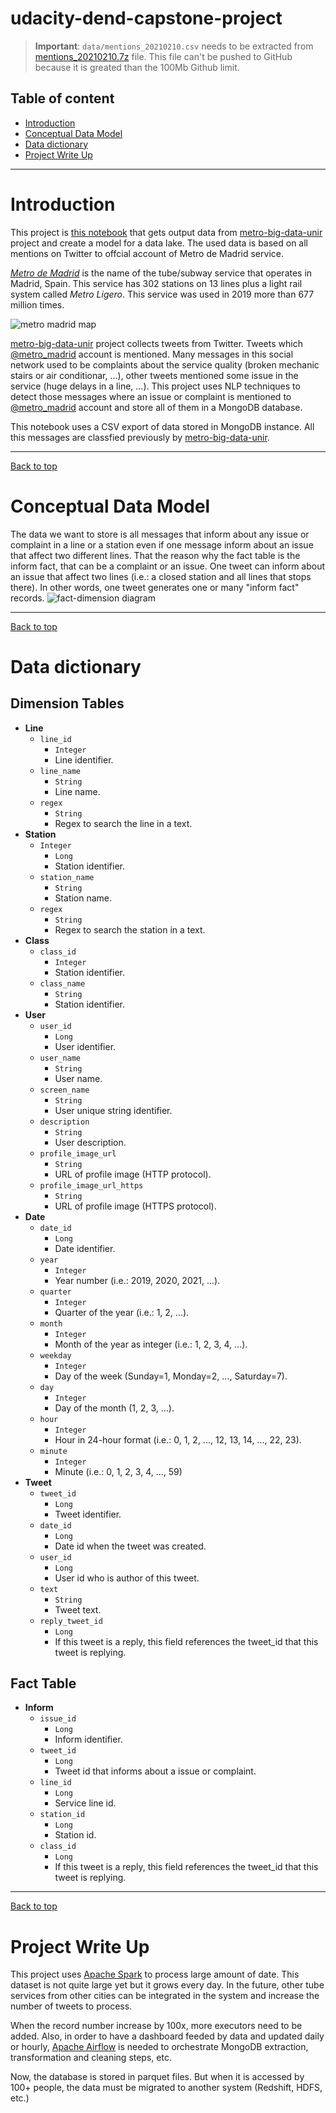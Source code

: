 # udacity-dend-capstone-project <a class="anchor" id="top"></a>

>**Important**: ```data/mentions_20210210.csv``` needs to be extracted from [mentions_20210210.7z](./data/mentions_20210210.7z) file. This file can't be pushed to GitHub because it is greated than the 100Mb Github limit.

## Table of content
* [Introduction](#intro)
* [Conceptual Data Model](#conceptual-data-model)
* [Data dictionary](#data-dict)
* [Project Write Up](#project-write-up)
***
# Introduction <a class="anchor" id="intro"></a>
This project is [this notebook](./Capstone&#32;Project.ipynb) that gets output data from [metro-big-data-unir](https://github.com/juananthony/metro-big-data-unir) project and create a model for a data lake. The used data is based on all mentions on Twitter to offcial account of Metro de Madrid service.

[*Metro de Madrid*](https://www.metromadrid.es/) is the name of the tube/subway service that operates in Madrid, Spain. This service has 302 stations on 13 lines plus a light rail system called *Metro Ligero*. This service was used in 2019 more than 677 million times.

![metro madrid map](./img/metromadrid.png "Metro Madrid Map")

[metro-big-data-unir](https://github.com/juananthony/metro-big-data-unir) project collects tweets from Twitter. Tweets which [@metro_madrid](https://twitter.com/metro_madrid) account is mentioned. Many messages in this social network used to be complaints about the service quality (broken mechanic stairs or air conditionar, ...), other tweets mentioned some issue in the service (huge delays in a line, ...). This project uses NLP techniques to detect those messages where an issue or complaint is mentioned to [@metro_madrid](https://twitter.com/metro_madrid) account and store all of them in a MongoDB database.

This notebook uses a CSV export of data stored in MongoDB instance. All this messages are classfied previously by [metro-big-data-unir](https://github.com/juananthony/metro-big-data-unir).

***
[Back to top](#top)
# Conceptual Data Model <a class="anchor" id="conceptual-data-model"></a>
The data we want to store is all messages that inform about any issue or complaint in a line or a station even if one message inform about an issue that affect two different lines. That the reason why the fact table is the inform fact, that can be a complaint or an issue. One tweet can inform about an issue that affect two lines (i.e.: a closed station and all lines that stops there). In other words, one tweet generates one or many "inform fact" records.
![fact-dimension diagram](./img/class_diagram.png "Fact-Dimension Diagram")


***
[Back to top](#top)
# Data dictionary<a class="anchor" id="data-dict"></a>

## Dimension Tables

* **Line**
    * ```line_id```
        * ```Integer```
        * Line identifier.
    * ```line_name```
        * ```String```
        * Line name.
    * ```regex```
        * ```String```
        * Regex to search the line in a text.
* **Station**
    * ```Integer```
        * ```Long```
        * Station identifier.
    * ```station_name```
        * ```String```
        * Station name.
    * ```regex```
        * ```String```
        * Regex to search the station in a text.
* **Class**
    * ```class_id```
        * ```Integer```
        * Station identifier.
    * ```class_name```
        * ```String```
        * Station identifier.
* **User**
    * ```user_id```
        * ```Long```
        * User identifier.
    * ```user_name```
        * ```String```
        * User name.
    * ```screen_name```
        * ```String```
        * User unique string identifier.
    * ```description```
        * ```String```
        * User description.
    * ```profile_image_url```
        * ```String```
        * URL of profile image (HTTP protocol).
    * ```profile_image_url_https```
        * ```String```
        * URL of profile image (HTTPS protocol).
* **Date**
    * ```date_id```
        * ```Long```
        * Date identifier.
    * ```year```
        * ```Integer```
        * Year number (i.e.: 2019, 2020, 2021, ...).
    * ```quarter```
        * ```Integer```
        * Quarter of the year (i.e.: 1, 2, ...).
    * ```month```
        * ```Integer```
        * Month of the year as integer (i.e.: 1, 2, 3, 4, ...).
    * ```weekday```
        * ```Integer```
        * Day of the week (Sunday=1, Monday=2, ..., Saturday=7).
    * ```day```
        * ```Integer```
        * Day of the month (1, 2, 3, ...).
    * ```hour```
        * ```Integer```
        * Hour in 24-hour format (i.e.: 0, 1, 2, ..., 12, 13, 14, ..., 22, 23).
    * ```minute```
        * ```Integer```
        * Minute (i.e.: 0, 1, 2, 3, 4, ..., 59)
* **Tweet**
    * ```tweet_id```
        * ```Long```
        * Tweet identifier.
    * ```date_id```
        * ```Long```
        * Date id when the tweet was created.
    * ```user_id```
        * ```Long```
        * User id who is author of this tweet.
    * ```text```
        * ```String```
        * Tweet text.
    * ```reply_tweet_id```
        * ```Long```
        * If this tweet is a reply, this field references the tweet_id that this tweet is replying.


## Fact Table

* **Inform**
    * ```issue_id```
        * ```Long```
        * Inform identifier.
    * ```tweet_id```
        * ```Long```
        * Tweet id that informs about a issue or complaint.
    * ```line_id```
        * ```Long```
        * Service line id.
    * ```station_id```
        * ```Long```
        * Station id.
    * ```class_id```
        * ```Long```
        * If this tweet is a reply, this field references the tweet_id that this tweet is replying.

***
[Back to top](#top)
# Project Write Up <a class="anchor" id="project-write-up"></a>

This project uses [Apache Spark](https://spark.apache.org/) to process large amount of date. This dataset is not quite large yet but it grows every day. In the future, other tube services from other cities can be integrated in the system and increase the number of tweets to process.

When the record number increase by 100x, more executors need to be added. Also, in order to have a dashboard feeded by data and updated daily or hourly, [Apache Airflow](https://airflow.apache.org/) is needed to orchestrate MongoDB extraction, transformation and cleaning steps, etc.

Now, the database is stored in parquet files. But when it is accessed by 100+ people, the data must be migrated to another system (Redshift, HDFS, etc.)
